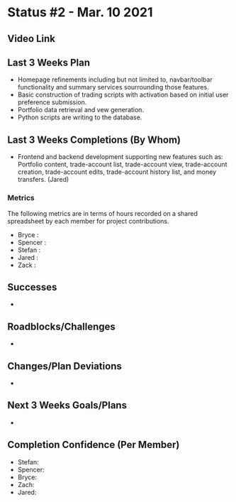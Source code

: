 # Status #2 - Mar. 10 2021

## Video Link

## Last 3 Weeks Plan

- Homepage refinements including but not limited to, navbar/toolbar functionality and summary services sourrounding those features.
- Basic construction of trading scripts with activation based on initial user preference submission.
- Portfolio data retrieval and vew generation.
- Python scripts are writing to the database.

## Last 3 Weeks Completions (By Whom)
- Frontend and backend development supporting new features such as: Portfolio content, trade-account list, trade-account view, trade-account creation, trade-account edits, trade-account history list, and money transfers. (Jared)

### Metrics

The following metrics are in terms of hours recorded on a shared spreadsheet by each member for project contributions.

- Bryce : 
- Spencer : 
- Stefan : 
- Jared : 
- Zack : 

## Successes
- 

## Roadblocks/Challenges
- 

## Changes/Plan Deviations
- 

## Next 3 Weeks Goals/Plans
- 

## Completion Confidence (Per Member)
- Stefan:
- Spencer:
- Bryce:
- Zach: 
- Jared: 
